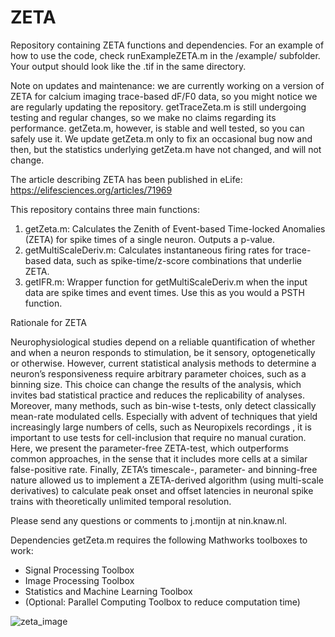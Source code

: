 # ZETA
Repository containing ZETA functions and dependencies. For an example of how to use the code, check runExampleZETA.m in the /example/ subfolder. Your output should look like the .tif in the same directory.

Note on updates and maintenance: we are currently working on a version of ZETA for calcium imaging trace-based dF/F0 data, so you might notice we are regularly updating the repository. getTraceZeta.m is still undergoing testing and regular changes, so we make no claims regarding its performance. getZeta.m, however, is stable and well tested, so you can safely use it. We update getZeta.m only to fix an occasional bug now and then, but the statistics underlying getZeta.m have not changed, and will not change.

The article describing ZETA has been published in eLife: https://elifesciences.org/articles/71969
 
This repository contains three main functions:
1) getZeta.m: Calculates the Zenith of Event-based Time-locked Anomalies (ZETA) for spike times of a single neuron. Outputs a p-value.
2) getMultiScaleDeriv.m: Calculates instantaneous firing rates for trace-based data, such as spike-time/z-score combinations that underlie ZETA.
3) getIFR.m: Wrapper function for getMultiScaleDeriv.m when the input data are spike times and event times. Use this as you would a PSTH function.

Rationale for ZETA

Neurophysiological studies depend on a reliable quantification of whether and when a neuron responds to stimulation, be it sensory, optogenetically or otherwise. However, current statistical analysis methods to determine a neuron’s responsiveness require arbitrary parameter choices, such as a binning size. This choice can change the results of the analysis, which invites bad statistical practice and reduces the replicability of analyses. Moreover, many methods, such as bin-wise t-tests, only detect classically mean-rate modulated  cells. Especially with advent of techniques that yield increasingly large numbers of cells, such as Neuropixels  recordings , it is important to use tests for cell-inclusion that require no manual curation. Here, we present the parameter-free ZETA-test, which outperforms common approaches, in the sense that it includes more cells at a similar false-positive rate. 
Finally, ZETA’s timescale-, parameter- and binning-free nature allowed us to implement a ZETA-derived algorithm (using multi-scale derivatives) to calculate peak onset and offset latencies in neuronal spike trains with theoretically unlimited temporal resolution. 

Please send any questions or comments to j.montijn at nin.knaw.nl.


Dependencies
getZeta.m requires the following Mathworks toolboxes to work:
- Signal Processing Toolbox
- Image Processing Toolbox
- Statistics and Machine Learning Toolbox
- (Optional: Parallel Computing Toolbox to reduce computation time)


![zeta_image](https://user-images.githubusercontent.com/15422591/135059690-2d7f216a-726e-4080-a4ec-2b3fae78e10c.png)

